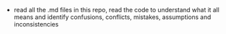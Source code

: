 - read all the .md files in this repo, read the code to understand what it all means and identify confusions, conflicts, mistakes, assumptions and inconsistencies
